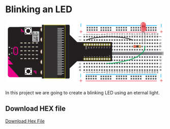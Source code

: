 # Blinking an LED

![alt text](blinking-led.png "Blinking an LED")

In this project we are going to create a blinking LED using an eternal light.

## Download HEX file
[Download Hex File](Blinking-LED.hex)
